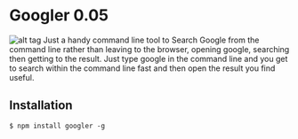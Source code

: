 Googler 0.05 
=======


![alt tag](https://raw.github.com/ywadi/googler/master/googler.png)
Just a handy command line tool to Search Google from the command line rather than leaving to the browser, opening google, searching then getting to the result. Just type google in the command line and you get to search within the command line fast and then open the result you find useful. 


Installation 
------

    $ npm install googler -g
